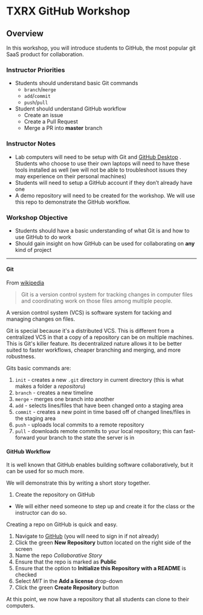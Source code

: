 # TXRX GitHub Workshop
## Overview
In this workshop, you will  introduce students to GitHub, the most popular git SaaS product for collaboration.

### Instructor Priorities
* Students should understand basic Git commands
	* `branch`/`merge`
	* `add`/`commit`
	* `push`/`pull`
* Student should understand GitHub workflow
	* Create an issue
	* Create a Pull Request
	* Merge a PR into **master** branch

### Instructor Notes
* Lab computers will need to be setup with Git and [GitHub Desktop](https://desktop.github.com/) . Students who choose to use their own laptops will need to have these tools installed as well (we will not be able to troubleshoot issues they may experience on their personal machines)
* Students will need to setup a GitHub account if they don’t already have one
* A demo repository will need to be created for the workshop. We will use this repo to demonstrate the GitHub workflow.
### Workshop Objective
* Students should have a basic understanding of what Git is and how to use GitHub to do work
* Should gain insight on how GitHub can be used for collaborating on **any** kind of project
---
#### Git
From [wikipedia](https://en.wikipedia.org/wiki/Git)
> Git is a version control system for tracking changes in computer files and coordinating work on those files among multiple people.

A version control system (VCS) is software system for tacking and managing changes on files.

Git is special because it's a distributed VCS. This is different from a centralized VCS in that a copy of a repository can be on multiple machines. This is Git's killer feature. Its decentralized nature allows it to be better suited to faster workflows, cheaper branching and merging, and more robustness.

Gits basic commands are:
1. `init` - creates a new `.git` directory in current directory (this is what makes a folder a *repositoru*)
1. `branch` - creates a new timeline
1. `merge` - merges one branch into another
1. `add` - selects lines/files that have been changed onto a staging area
1. `commit` - creates a new point in time based off of changed lines/files in the staging area
1. `push` - uploads local commits to a remote repository
1. `pull` - downloads remote commits to your local repository; this can fast-forward your branch to the state the server is in

#### GitHub Workflow
It is well known that GitHub enables building software collaboratively, but it can be used for so much more.

We will demonstrate this by writing a short story together.

1. Create the repository on GitHub
* We will either need someone to step up and create it for the class or the instructor can do so.

Creating a repo on GitHub is quick and easy.
1. Navigate to [GitHub](https://github.com) (you will need to sign in if not already)
1. Click the green **New Repository** button located on the right side of the screen
1. Name the repo _Collaborative Story_
1. Ensure that the repo is marked as **Public**
1. Ensure that the option to **Initialize this Repository with a README** is checked
1. Select _MIT_ in the **Add a license** drop-down
1. Click the green **Create Repository** button

At this point, we now have a repository that all students can clone to their computers.






